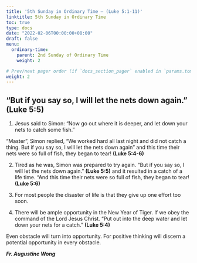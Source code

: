 ```yaml
---
title: '5th Sunday in Ordinary Time – (Luke 5:1-11)'
linktitle: 5th Sunday in Ordinary Time
toc: true
type: docs
date: "2022-02-06T00:00:00+08:00"
draft: false
menu:
  ordinary-time:
    parent: 2nd Sunday of Ordinary Time
    weight: 2

# Prev/next pager order (if `docs_section_pager` enabled in `params.toml`)
weight: 2
---
```


## “But if you say so, I will let the nets down again.” **(Luke 5:5)**

1. Jesus said to Simon: “Now go out where it is deeper, and let down your nets to catch some fish.”

“Master”, Simon replied, “We worked hard all last night and did not catch a thing. But if you say so, I will let the nets down again” and this time their nets were so full of fish, they began to tear! **(Luke 5:4-6)**

2. Tired as he was, Simon was prepared to try again. “But if you say so, I will let the nets down again.” **(Luke 5:5)** and it resulted in a catch of a life time. “And this time their nets were so full of fish, they began to tear! **(Luke 5:6)**

3. For most people the disaster of life is that they give up one effort too soon.

4. There will be ample opportunity in the New Year of Tiger. If we obey the command of the Lord Jesus Christ. “Put out into the deep water and let down your nets for a catch.” **(Luke 5:4)**

Even obstacle will turn into opportunity. For positive thinking will discern a potential opportunity in every obstacle.

___Fr. Augustine Wong___
